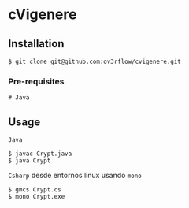 cVigenere
==================

## Installation

```
$ git clone git@github.com:ov3rflow/cvigenere.git
```
### Pre-requisites

    # Java 
   
## Usage

`Java`
```
$ javac Crypt.java
$ java Crypt
```
`Csharp` desde entornos linux usando `mono`
```
$ gmcs Crypt.cs
$ mono Crypt.exe
```
